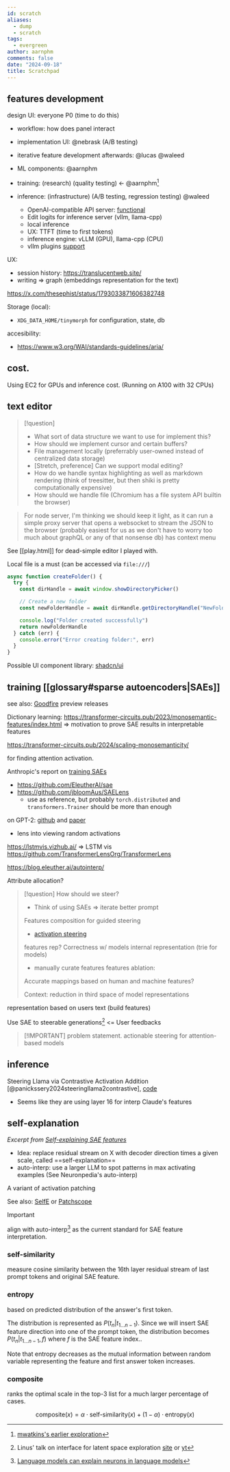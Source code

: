 ```yaml
---
id: scratch
aliases:
  - dump
  - scratch
tags:
  - evergreen
author: aarnphm
comments: false
date: "2024-09-18"
title: Scratchpad
---
```


## features development

design UI: everyone P0 (time to do this)

- workflow: how does panel interact

- implementation UI: @nebrask (A/B testing)

- iterative feature development afterwards: @lucas @waleed

- ML components: @aarnphm

- training: (research) (quality testing) <- @aarnphm[^3]
- inference: (infrastructure) (A/B testing, regression testing) @waleed
  - OpenAI-compatible API server: [functional](https://github.com/aarnphm/tinymorph/tree/main/python/asteraceae)
  - Edit logits for inference server (vllm, llama-cpp)
  - local inference
  - UX: TTFT (time to first tokens)
  - inference engine: vLLM (GPU), llama-cpp (CPU)
  - vllm plugins [support](https://github.com/vllm-project/vllm/commit/16422ea76f213f5b1035513b441245b19ca5bdce)

UX:

- session history: https://translucentweb.site/
- writing => graph (embeddings representation for the text)

https://x.com/thesephist/status/1793033871606382748

Storage (local):

- `XDG_DATA_HOME/tinymorph` for configuration, state, db

accesibility:

- https://www.w3.org/WAI/standards-guidelines/aria/

## cost.

Using EC2 for GPUs and inference cost. (Running on A100 with 32 CPUs)

## text editor

> [!question]
>
> - What sort of data structure we want to use for implement this?
> - How should we implement cursor and certain buffers?
> - File management locally (preferrably user-owned instead of centralized data storage)
> - [Stretch, preference] Can we support modal editing?
> - How do we handle syntax highlighting as well as markdown rendering (think of treesitter, but then shiki is pretty computationally expensive)
> - How should we handle file (Chromium has a file system API builtin the browser)

> For node server, I'm thinking we should keep it light, as it can run a simple proxy server that opens a websocket to stream the JSON to the browser (probably easiest for us as we don't have to worry too much about graphQL or any of that nonsense db) has context menu

See [[play.html]] for dead-simple editor I played with.

Local file is a must (can be accessed via `file:///`)

```javascript
async function createFolder() {
  try {
    const dirHandle = await window.showDirectoryPicker()

    // Create a new folder
    const newFolderHandle = await dirHandle.getDirectoryHandle("NewFolder", { create: true })

    console.log("Folder created successfully")
    return newFolderHandle
  } catch (err) {
    console.error("Error creating folder:", err)
  }
}
```

Possible UI component library: [shadcn/ui](https://ui.shadcn.com/)

## training [[glossary#sparse autoencoders|SAEs]]

see also: [Goodfire](https://goodfire.ai/blog/research-preview/) preview releases

Dictionary learning: https://transformer-circuits.pub/2023/monosemantic-features/index.html
=> motivation to prove SAE results in interpretable features

https://transformer-circuits.pub/2024/scaling-monosemanticity/

for finding attention activation.

Anthropic's report on [training SAEs](https://transformer-circuits.pub/2024/april-update/index.html#training-saes)

- https://github.com/EleutherAI/sae
- https://github.com/jbloomAus/SAELens
  - use as reference, but probably `torch.distributed` and `transformers.Trainer` should be more than enough

on GPT-2: [github](https://github.com/openai/sparse_autoencoder) and [paper](https://cdn.openai.com/papers/sparse-autoencoders.pdf)

- lens into viewing random activations

https://lstmvis.vizhub.ai/ => LSTM vis
https://github.com/TransformerLensOrg/TransformerLens

https://blog.eleuther.ai/autointerp/

Attribute allocation?

> [!question]
> How should we steer?
>
> - Think of using SAEs => iterate better prompt
>
> Features composition for guided steering
>
> - [activation steering](https://github.com/nrimsky/CAA/blob/main/activation_steering_interp.ipynb)
>
> features rep? Correctness w/ models internal representation (trie for models)
>
> - manually curate features
>   features ablation:
>
> Accurate mappings based on human and machine features?
>
> Context: reduction in third space of model representations

representation based on users text (build features)

Use SAE to steerable generations[^1] <= User feedbacks

> [!IMPORTANT] problem statement.
> actionable steering for attention-based models

## inference

Steering Llama via Contrastive Activation Addition [@panickssery2024steeringllama2contrastive], [code](https://github.com/nrimsky/CAA)

- Seems like they are using layer 16 for interp Claude's features

## self-explanation

_Excerpt from [Self-explaining SAE features](https://www.alignmentforum.org/posts/8ev6coxChSWcxCDy8/self-explaining-sae-features)_

- Idea: replace residual stream on X with decoder direction times a given scale, called ==self-explanation==
- auto-interp: use a larger LLM to spot patterns in max activating examples (See Neuronpedia's auto-interp)

A variant of activation patching

See also: [SelfE](https://arxiv.org/abs/2403.10949) or [Patchscope](https://arxiv.org/abs/2401.06102)

> [!important]
> align with auto-interp[^2] as the current standard for SAE feature interpretation.

### self-similarity

measure cosine similarity between the 16th layer residual stream of last prompt tokens and original SAE feature.

### entropy

based on predicted distribution of the answer's first token.

The distribution is represented as $P(t_n | t_{1 \dots n-1})$. Since we will insert SAE feature direction into one of
the prompt token, the distribution becomes $P(t_n | t_{1 \dots n-1}, f)$ where $f$ is the SAE feature index..

Note that entropy decreases as the mutual information between random variable representing the feature and first answer
token increases.

### composite

ranks the optimal scale in the top-3 list for a much larger percentage of cases.

$$
\text{composite}(x) = \alpha \cdot \text{self-similarity}(x) + (1 - \alpha) \cdot \text{entropy}(x)
$$

[^1]: Linus' talk on interface for latent space exploration [site](https://thesephist.com/posts/latent/) or [yt](https://www.youtube.com/watch?v=bPSq7oAd6-o&ab_channel=SouthParkCommons)

[^2]: [Language models can explain neurons in language models](https://openaipublic.blob.core.windows.net/neuron-explainer/paper/index.html)

[^3]: [mwatkins's earlier exploration](https://www.lesswrong.com/posts/c6uTNm5erRrmyJvvD/mapping-the-semantic-void-strange-goings-on-in-gpt-embedding)

